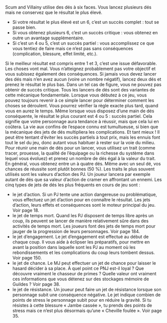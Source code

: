 Scum and Villainy utilise des dés à six faces. Vous lancez plusieurs dés mais ne conservez que le résultat le plus élevé.
- Si votre résultat le plus élevé est un 6, c’est un succès complet : tout se passe bien.
- Si vous obtenez plusieurs 6, c’est un succès critique : vous obtenez en outre un avantage supplémentaire.
- Si c’est un 4 ou 5, c’est un succès partiel : vous accomplissez ce que vous tentiez de faire mais ce n’est pas sans 
conséquences (complication, blessure, effet limité, etc.).

Si le meilleur résultat est compris entre 1 et 3, c’est une issue défavorable. Les choses vont mal. Vous n’atteignez probablement pas votre objectif et vous subissez également des conséquences.
Si jamais vous devez lancer des dés mais n’en avez aucun (voire un nombre négatif), lancez deux dés et prenez le résultat le plus bas. Dans un tel cas de figure, vous ne pouvez pas obtenir de succès critique.
Tous les lancers de dés sont des variantes de cette mécanique fondamentale.
Lorsque vous débutez à ce jeu, vous pouvez toujours revenir à ce simple lancer pour déterminer comment les choses se déroulent. Vous pourrez vérifier la règle exacte plus tard, quand vous en aurez le temps.
Même lorsque vous disposez d’une main de dés conséquente, le résultat le plus courant est 4 ou 5 : succès partiel. Cela signifie que votre personnage aura tendance à réussir, mais que cela lui en coûtera. La vie aux confins de l’espace connu est
tumultueuse, si bien que la mécanique des jets de dés multipliera les complications.
Et tant mieux ! Il peut être tentant d’éviter les succès partiels à tout prix, mais les ennuis font tout le sel du jeu, donc autant vous habituer à rester sur la voie du milieu.
Pour réunir une main de dés pour un lancer, vous utilisez un trait (comme tracer, prouesse, la qualité de l’équipage ou la richesse du système dans lequel vous évoluez) et prenez un nombre de dés égal à la valeur du trait. En général, vous
obtenez entre un à quatre dés.
Même avec un seul dé, vos chances de réussite sont plutôt bonnes (50 %). Les traits le plus souvent utilisés sont les valeurs d’action des PJ. Un joueur lancera par exemple autant de dés que sa valeur d’action de cramer en affrontant un ennemi.
Les cinq types de jets de dés les plus fréquents en cours de jeu sont :
- le jet d’action. Si un PJ tente une action dangereuse ou problématique, vous effectuez un jet d’action pour en connaître le résultat. Les jets d’action, leurs effets et conséquences sont le moteur principal du jeu. Voir page 18.
- le jet de temps mort. Quand les PJ disposent de temps libre après un coup, ils peuvent se lancer de manière relativement sûre dans des activités de temps mort. Les joueurs font des jets de temps mort pour jauger de la progression de leurs personnages. Voir page 184.
- le jet d’engagement. Le jet d’engagement est effectué au début de chaque coup. Il vous aide à éclipser les préparatifs, pour mettre en avant la position dans laquelle sont les PJ au moment où les rebondissements et les complications du coup leurs tombent dessus. Voir page 150.
- le jet de chance. Le MJ peut effectuer un jet de chance pour laisser le hasard décider à sa place. À quel point ce PNJ est-il loyal ? Que découvre vraiment le chasseur de primes ? Quelle valeur ont vraiment ces informations que vous détenez sur des stockages mémoire de Guildes ? Voir page 38.
- le jet de résistance. Un joueur peut faire un jet de résistance lorsque son personnage subit une conséquence négative. Le jet indique combien de points de stress le personnage subit pour en réduire la gravité. Si tu résistes à cette blessure « Jambe cassée », tu prends des points de stress mais ce n’est plus désormais qu’une « Cheville foulée ». Voir page 35.